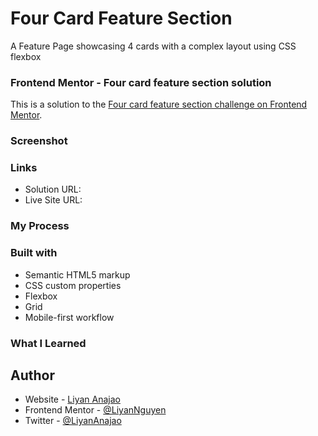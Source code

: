 # Four Card Feature Section
A Feature Page showcasing 4 cards with a complex layout using CSS flexbox

### Frontend Mentor - Four card feature section solution
This is a solution to the [Four card feature section challenge on Frontend Mentor](https://www.frontendmentor.io/challenges/four-card-feature-section-weK1eFYK).

### Screenshot

### Links
- Solution URL: 
- Live Site URL: 

### My Process

### Built with
- Semantic HTML5 markup
- CSS custom properties
- Flexbox
- Grid
- Mobile-first workflow

### What I Learned

## Author
- Website - [Liyan Anajao](https://liyannguyen.github.io/Portfolio)
- Frontend Mentor - [@LiyanNguyen](https://frontendmentor.io/profile/LiyanNguyen)
- Twitter - [@LiyanAnajao](https://twitter.com/LiyanAnajao)